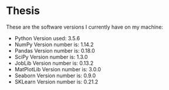 # Thesis

These are the software versions I currently have on my machine:

- Python Version used: 3.5.6
- NumPy Version number is: 1.14.2
- Pandas Version number is: 0.18.0
- SciPy Version number is: 1.3.0
- JobLib Version number is: 0.13.2
- MatPlotLib Version number is: 3.0.0
- Seaborn Version number is: 0.9.0
- SKLearn Version number is: 0.21.2
